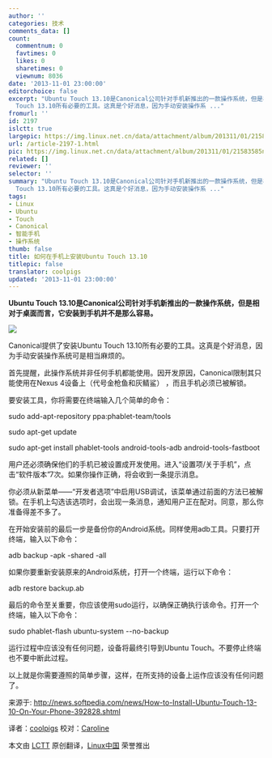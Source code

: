 ```yaml
---
author: ''
categories: 技术
comments_data: []
count:
  commentnum: 0
  favtimes: 0
  likes: 0
  sharetimes: 0
  viewnum: 8036
date: '2013-11-01 23:00:00'
editorchoice: false
excerpt: "Ubuntu Touch 13.10是Canonical公司针对手机新推出的一款操作系统，但是相对于桌面而言，它安装到手机并不是那么容易。\r\n\r\nCanonical提供了安装Ubuntu
  Touch 13.10所有必要的工具。这真是个好消息，因为手动安装操作系 ..."
fromurl: ''
id: 2197
islctt: true
largepic: https://img.linux.net.cn/data/attachment/album/201311/01/21583585nka5zqnkjz8jjr.jpg
url: /article-2197-1.html
pic: https://img.linux.net.cn/data/attachment/album/201311/01/21583585nka5zqnkjz8jjr.jpg.thumb.jpg
related: []
reviewer: ''
selector: ''
summary: "Ubuntu Touch 13.10是Canonical公司针对手机新推出的一款操作系统，但是相对于桌面而言，它安装到手机并不是那么容易。\r\n\r\nCanonical提供了安装Ubuntu
  Touch 13.10所有必要的工具。这真是个好消息，因为手动安装操作系 ..."
tags:
- Linux
- Ubuntu
- Touch
- Canonical
- 智能手机
- 操作系统
thumb: false
title: 如何在手机上安装Ubuntu Touch 13.10
titlepic: false
translator: coolpigs
updated: '2013-11-01 23:00:00'
---
```


**Ubuntu Touch 13.10是Canonical公司针对手机新推出的一款操作系统，但是相对于桌面而言，它安装到手机并不是那么容易。**


 ![](https://img.linux.net.cn/data/attachment/album/201311/01/21583585nka5zqnkjz8jjr.jpg)


Canonical提供了安装Ubuntu Touch 13.10所有必要的工具。这真是个好消息，因为手动安装操作系统可是相当麻烦的。


首先提醒，此操作系统并非任何手机都能使用。因开发原因，Canonical限制其只能使用在Nexus 4设备上（代号金枪鱼和灰鲭鲨） ，而且手机必须已被解锁。


要安装工具，你将需要在终端输入几个简单的命令：


sudo add-apt-repository ppa:phablet-team/tools


sudo apt-get update


sudo apt-get install phablet-tools android-tools-adb android-tools-fastboot


用户还必须确保他们的手机已被设置成开发使用。进入“设置项/关于手机”，点击“软件版本”7次。如果你操作正确，将会收到一条提示消息。


你必须从新菜单——“开发者选项”中启用USB调试，该菜单通过前面的方法已被解锁。在手机上勾选该选项时，会出现一条消息，通知用户正在配对。同意，那么你准备得差不多了。


在开始安装前的最后一步是备份你的Android系统。同样使用adb工具。只要打开终端，输入以下命令：


adb backup -apk -shared -all


如果你要重新安装原来的Android系统，打开一个终端，运行以下命令：


adb restore backup.ab


最后的命令至关重要，你应该使用sudo运行，以确保正确执行该命令。打开一个终端，输入以下命令：


sudo phablet-flash ubuntu-system --no-backup


运行过程中应该没有任何问题，设备将最终引导到Ubuntu Touch。不要停止终端也不要中断此过程。


以上就是你需要遵照的简单步骤，这样，在所支持的设备上运作应该没有任何问题了。


 


来源于: <http://news.softpedia.com/news/How-to-Install-Ubuntu-Touch-13-10-On-Your-Phone-392828.shtml>


译者：[coolpigs](https://github.com/coolpigs) 校对：[Caroline](https://github.com/carolinewuyan)


本文由 [LCTT](https://github.com/LCTT/TranslateProject) 原创翻译，[Linux中国](http://linux.cn/) 荣誉推出